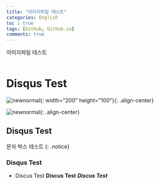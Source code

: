 ```yaml
---
title: "이미지파일 테스트"
categories: English
toc : true
tags: [Github, Github.io]
comments: true
---
```


이미지파일 테스트<br/><br/>
# Disqus Test
![newnormal](https://user-images.githubusercontent.com/86281619/126057993-c572e09b-babb-49e4-b800-07c58d02b423.PNG){: width="200" height="100"}{: .align-center}

![newnormal](https://user-images.githubusercontent.com/86281619/126057993-c572e09b-babb-49e4-b800-07c58d02b423.PNG){: .align-center}

## Disqus Test

문자 박스 테스트
{: .notice}

### Disqus Test

* Discus Test
**Discus Test**
***Discus Test***
 
